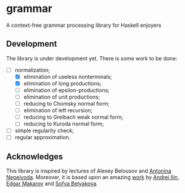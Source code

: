 # grammar

A context-free grammar processing library for Haskell enjoyers

## Development

The library is under development yet.
There is some work to be done:

- [ ] normalization;
    - [x] elimination of useless nonterminals;
    - [x] elimination of long productions;
    - [ ] elimination of epsilon-productions;
    - [ ] elimination of unit productions;
    - [ ] reducing to Chomsky normal form;
    - [ ] elimination of left recursion;
    - [ ] reducing to Greibach weak normal form;
    - [ ] reducing to Kuroda normal form;
- [ ] simple regularity check;
- [ ] regular approximation.

## Acknowledges

This library is inspired by lectures of Alexey Belousov and
[Antonina Nepeivoda](https://github.com/TonitaN). Moreover, it is
based upon an amazing
[work](https://github.com/StarikTenger/RegularLanguageProblem) by
[Andrei Ilin](https://github.com/StarikTenger),
[Edgar Makarov](https://github.com/Robby-the-paladin) and
[Sofya Belyakova](https://github.com/SoFa325).
